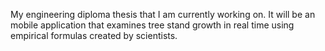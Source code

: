 My engineering diploma thesis that I am currently working on. 
It will be an mobile application that examines tree stand growth in real time using empirical formulas created by scientists.
